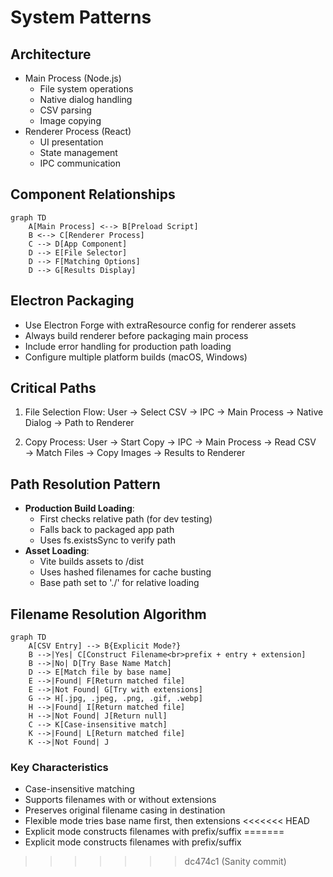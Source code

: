 # System Patterns

## Architecture

- Main Process (Node.js)
  - File system operations
  - Native dialog handling
  - CSV parsing
  - Image copying
- Renderer Process (React)
  - UI presentation
  - State management
  - IPC communication

## Component Relationships

```mermaid
graph TD
    A[Main Process] <--> B[Preload Script]
    B <--> C[Renderer Process]
    C --> D[App Component]
    D --> E[File Selector]
    D --> F[Matching Options]
    D --> G[Results Display]
```

## Electron Packaging

- Use Electron Forge with extraResource config for renderer assets
- Always build renderer before packaging main process
- Include error handling for production path loading
- Configure multiple platform builds (macOS, Windows)

## Critical Paths

1. File Selection Flow:
   User → Select CSV → IPC → Main Process → Native Dialog → Path to Renderer

2. Copy Process:
   User → Start Copy → IPC → Main Process → Read CSV → Match Files → Copy Images → Results to Renderer

## Path Resolution Pattern

- **Production Build Loading**:
  - First checks relative path (for dev testing)
  - Falls back to packaged app path
  - Uses fs.existsSync to verify path
- **Asset Loading**:
  - Vite builds assets to /dist
  - Uses hashed filenames for cache busting
  - Base path set to './' for relative loading

## Filename Resolution Algorithm

```mermaid
graph TD
    A[CSV Entry] --> B{Explicit Mode?}
    B -->|Yes| C[Construct Filename<br>prefix + entry + extension]
    B -->|No| D[Try Base Name Match]
    D --> E[Match file by base name]
    E -->|Found| F[Return matched file]
    E -->|Not Found| G[Try with extensions]
    G --> H[.jpg, .jpeg, .png, .gif, .webp]
    H -->|Found| I[Return matched file]
    H -->|Not Found| J[Return null]
    C --> K[Case-insensitive match]
    K -->|Found| L[Return matched file]
    K -->|Not Found| J
```

### Key Characteristics

- Case-insensitive matching
- Supports filenames with or without extensions
- Preserves original filename casing in destination
- Flexible mode tries base name first, then extensions
<<<<<<< HEAD
- Explicit mode constructs filenames with prefix/suffix
=======
- Explicit mode constructs filenames with prefix/suffix
>>>>>>> dc474c1 (Sanity commit)
